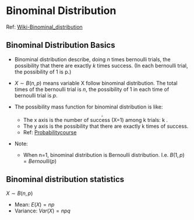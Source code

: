 # Binominal Distribution

Ref: [Wiki-Binominal_distribution](https://en.wikipedia.org/wiki/Binomial_distribution)

## Binominal Distribution Basics

- Binominal distribution describe, doing $n$ times bernoulli trials, the possibility that there are exactly $k$ times success. (In each bernoulli trial, the possibility of 1 is p.)
- $X \sim B(n, p)$ means variable X follow binominal distribution. The total times of the bernoulli trial is $n$, the possibility of 1 in each time of bernoulli trial is $p$.
- The possibility mass function for binominal distribution is like: 
    <div  align="center"><img src=http://probabilitycourse.com/images/chapter3/binomial(n=10,p=0.3)%20color.png style = "zoom:30%"></div> 

  - The x axis is the number of success (X=1) among k trials: k .
  - The y axis is the possibility that there are exactly k times of success.
  - Ref: [Probabilitycourse](https://www.probabilitycourse.com/chapter3/3_1_5_special_discrete_distr.php)


- Note:
  - When n=1, binominal distribution is Bernoulli distribution. I.e. $B(1, p) = Bernoulli(p)$


## Binominal distribution statistics

$X \sim B(n, p)$

- Mean: $E(X) = np$
- Variance: $Var(X) = npq$
